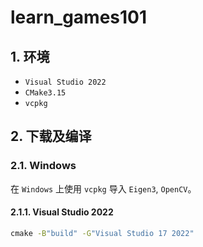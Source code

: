 # learn_games101



## 1. 环境

- `Visual Studio 2022`
- `CMake3.15`
- `vcpkg`



## 2. 下载及编译

### 2.1. Windows

在 `Windows` 上使用 `vcpkg` 导入 `Eigen3`, `OpenCV`。


#### 2.1.1. Visual Studio 2022

```cmd
cmake -B"build" -G"Visual Studio 17 2022"
```